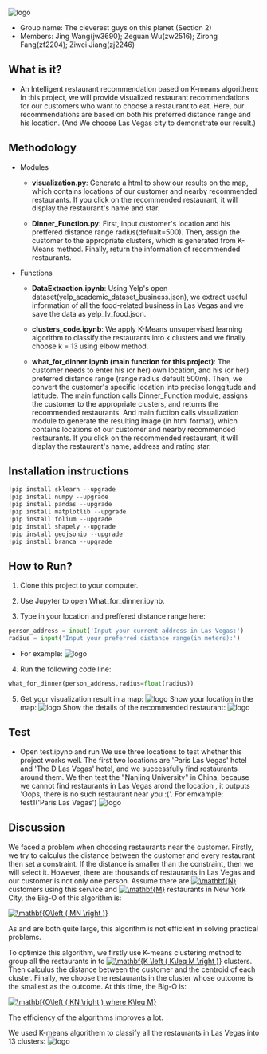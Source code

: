 ![logo](https://raw.githubusercontent.com/rachelzirongfang/WhatForDinner/master/img-storage/logo1.png)

* Group name: The cleverest guys on this planet (Section 2)
* Members: Jing Wang(jw3690); Zeguan Wu(zw2516); Zirong Fang(zf2204); Ziwei Jiang(zj2246)

## What is it?

* An Intelligent restaurant recommendation based on K-means algorithem: In this project, we will provide visualized restaurant recommendations for our customers who want to choose a restaurant to eat. Here, our recommendations are based on both his preferred distance range and his location. (And We choose Las Vegas city to demonstrate our result.)

## Methodology

* Modules

   - __visualization.py__: Generate a html to show our results on the map, which contains locations of our customer and nearby recommended restaurants. If you click on the recommended restaurant, it will display the restaurant's name and star.

   - __Dinner_Function.py__: First, input customer's location and his preffered distance range radius(defualt=500). Then, assign the customer to the appropriate clusters, which is generated from K-Means method. Finally, return the information of recommended restaurants.

* Functions

   - __DataExtraction.ipynb__: Using Yelp's open dataset(yelp_academic_dataset_business.json), we extract useful information of all the food-related business in Las Vegas and we save the data as yelp_lv_food.json.

   - __clusters_code.ipynb__: We apply K-Means unsupervised learning algorithm to classify the restaurants into k clusters and we finally choose k = 13 using elbow method. 

   - __what_for_dinner.ipynb (main function for this project)__: The customer needs to enter his (or her) own location, and his (or her) preferred distance range (range radius default 500m). Then, we convert the customer's specific location into precise longgitude and latitude. The main function calls Dinner_Function module, assigns the customer to the appropriate clusters, and returns the recommended restaurants. And main fuction calls visualization module to generate the resulting image (in html format), which contains locations of our customer and nearby recommended restaurants. If you click on the recommended restaurant, it will display the restaurant's name, address and rating star.

## Installation instructions
```python
!pip install sklearn --upgrade
!pip install numpy --upgrade
!pip install pandas --upgrade
!pip install matplotlib --upgrade
!pip install folium --upgrade
!pip install shapely --upgrade
!pip install geojsonio --upgrade
!pip install branca --upgrade
```

## How to Run?

1. Clone this project to your computer.

2. Use Jupyter to open What_for_dinner.ipynb.

3. Type in your location and preffered distance range here:
```python
person_address = input('Input your current address in Las Vegas:')
radius = input('Input your preferred distance range(in meters):')
```
  - For example:
![logo](https://raw.githubusercontent.com/rachelzirongfang/WhatForDinner/master/img-storage/input1.png)

4. Run the following code line:
```python
what_for_dinner(person_address,radius=float(radius))
```
5. Get your visualization result in a map:
![logo](https://raw.githubusercontent.com/rachelzirongfang/WhatForDinner/master/img-storage/r.png)
Show your location in the map:
![logo](https://raw.githubusercontent.com/rachelzirongfang/WhatForDinner/master/img-storage/r1.png)
Show the details of the recommended restaurant:
![logo](https://raw.githubusercontent.com/rachelzirongfang/WhatForDinner/master/img-storage/r2.png)


## Test
* Open test.ipynb and run
We use three locations to test whether this project works well. The first two locations are 'Paris Las Vegas' hotel and 'The D Las Vegas' hotel, and we successfully find restaurants around them. We then test the "Nanjing University" in China, because we cannot find restaurants in Las Vegas arond the location , it outputs 'Oops, there is no such restaurant near you :('.
For emxample: test1('Paris Las Vegas')
![logo](https://raw.githubusercontent.com/rachelzirongfang/WhatForDinner/master/img-storage/t1.png)

## Discussion

We faced a problem when choosing restaurants near the customer. Firstly, we try to calculus the distance between the customer and every restaurant then set a constraint. If the distance is smaller than the constraint, then we will select it. However, there are thousands of restaurants in Las Vegas and our customer is not only one person. Assume there are <a href="https://www.codecogs.com/eqnedit.php?latex=\dpi{150}&space;\mathbf{N}" target="_blank"><img src="https://latex.codecogs.com/gif.latex?\dpi{150}&space;\mathbf{N}" title="\mathbf{N}" /></a> customers using this service and <a href="https://www.codecogs.com/eqnedit.php?latex=\dpi{150}&space;\mathbf{M}" target="_blank"><img src="https://latex.codecogs.com/gif.latex?\dpi{150}&space;\mathbf{M}" title="\mathbf{M}" /></a> restaurants in New York City, the Big-O of this algorithm is:

<a href="https://www.codecogs.com/eqnedit.php?latex=\dpi{150}&space;\mathbf{O\left&space;(&space;MN&space;\right&space;)}" target="_blank"><img src="https://latex.codecogs.com/gif.latex?\dpi{150}&space;\mathbf{O\left&space;(&space;MN&space;\right&space;)}" title="\mathbf{O\left ( MN \right )}" /></a>

As  and  are both quite large, this algorithm is not efficient in solving practical problems.

To optimize this algorithm, we firstly use K-means clustering method to group all the restaurants in to <a href="https://www.codecogs.com/eqnedit.php?latex=\dpi{150}&space;\mathbf{K&space;\left&space;(&space;K\leq&space;M&space;\right&space;)}" target="_blank"><img src="https://latex.codecogs.com/gif.latex?\dpi{150}&space;\mathbf{K&space;\left&space;(&space;K\leq&space;M&space;\right&space;)}" title="\mathbf{K \left ( K\leq M \right )}" /></a> clusters. Then calculus the distance between the customer and the centroid of each cluster. Finally, we choose the restaurants in the cluster whose outcome is the smallest as the outcome. At this time, the Big-O is:

<a href="https://www.codecogs.com/eqnedit.php?latex=\dpi{150}&space;\bg_white&space;\mathbf{O\left&space;(&space;KN&space;\right&space;)&space;where&space;K\leq&space;M}" target="_blank"><img src="https://latex.codecogs.com/gif.latex?\dpi{150}&space;\bg_white&space;\mathbf{O\left&space;(&space;KN&space;\right&space;)&space;where&space;K\leq&space;M}" title="\mathbf{O\left ( KN \right ) where K\leq M}" /></a>

The efficiency of the algorithms improves a lot.

We used K-means algorithem to classify all the restaurants in Las Vegas into 13 clusters:
![logo](https://raw.githubusercontent.com/rachelzirongfang/WhatForDinner/master/img-storage/c.png)
